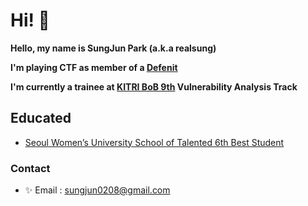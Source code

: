 # Hi! 👋
**Hello, my name is SungJun Park (a.k.a realsung)**

**I'm playing CTF as member of a [Defenit](https://defenit.kr)**

**I'm currently a trainee at [KITRI BoB 9th](https://www.kitribob.kr) Vulnerability Analysis Track**

## Educated
* [Seoul Women’s University School of Talented 6th Best Student](http://security.swu.ac.kr/giftedu)

### Contact
- ✨ Email : sungjun0208@gmail.com

<!--
**realsung/realsung** is a ✨ _special_ ✨ repository because its `README.md` (this file) appears on your GitHub profile.

Here are some ideas to get you started:

- 🔭 I’m currently working on ...
- 🌱 I’m currently learning ...
- 👯 I’m looking to collaborate on ...
- 🤔 I’m looking for help with ...
- 💬 Ask me about ...
- 📫 How to reach me: ...
- 😄 Pronouns: ...
- ⚡ Fun fact: ...
-->
